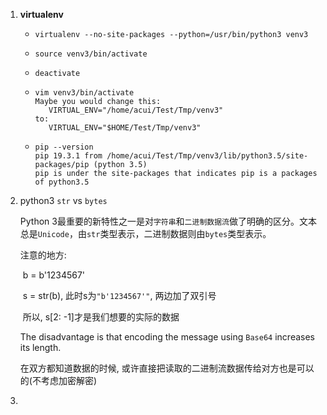 1. **virtualenv**

   - `virtualenv --no-site-packages --python=/usr/bin/python3 venv3`

   - `source venv3/bin/activate`

   - `deactivate`

   - ```shell
     vim venv3/bin/activate
     Maybe you would change this:
     	VIRTUAL_ENV="/home/acui/Test/Tmp/venv3"
     to: 
     	VIRTUAL_ENV="$HOME/Test/Tmp/venv3"
     ```

   - ```shell
     pip --version
     pip 19.3.1 from /home/acui/Test/Tmp/venv3/lib/python3.5/site-packages/pip (python 3.5)
     pip is under the site-packages that indicates pip is a packages of python3.5  
     ```

2. python3 `str`  vs `bytes`

   Python 3最重要的新特性之一是对`字符串`和`二进制数据流`做了明确的区分。文本总是`Unicode`，由`str`类型表示，二进制数据则由`bytes`类型表示。

   注意的地方:

   ​    b = b'1234567'

   ​    s = str(b), 此时s为`"b'1234567'"`, 两边加了双引号

   ​	所以, s[2: -1]才是我们想要的实际的数据

   The disadvantage is that encoding the message using `Base64` increases its length. 

   在双方都知道数据的时候, 或许直接把读取的二进制流数据传给对方也是可以的(不考虑加密解密)

3. 

